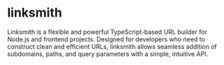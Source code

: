 # linksmith
Linksmith is a flexible and powerful TypeScript-based URL builder for Node.js and frontend projects. Designed for developers who need to construct clean and efficient URLs, linksmith allows seamless addition of subdomains, paths, and query parameters with a simple, intuitive API.

